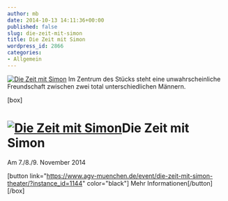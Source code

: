 ```yaml
---
author: mb
date: 2014-10-13 14:11:36+00:00
published: false
slug: die-zeit-mit-simon
title: Die Zeit mit Simon
wordpress_id: 2866
categories:
- Allgemein
---
```


[![Die Zeit mit Simon](https://www.agv-muenchen.de/wp-content/uploads/2014/10/1500860_872984602721366_5458163569571945584_o.jpg)](https://www.agv-muenchen.de/event/die-zeit-mit-simon-theater/?instance_id=1144)
Im Zentrum des Stücks steht eine unwahrscheinliche Freundschaft zwischen zwei total unterschiedlichen Männern.

[box]

# [![Die Zeit mit Simon](https://www.agv-muenchen.de/wp-content/uploads/2014/10/1500860_872984602721366_5458163569571945584_o.jpg)](https://www.agv-muenchen.de/event/die-zeit-mit-simon-theater/?instance_id=1144)Die Zeit mit Simon

Am 7./8./9. November 2014

[button link="https://www.agv-muenchen.de/event/die-zeit-mit-simon-theater/?instance_id=1144" color="black"] Mehr Informationen[/button]
[/box]
